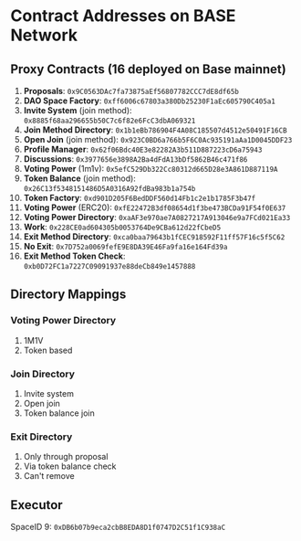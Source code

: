 # Contract Addresses on BASE Network

## Proxy Contracts (16 deployed on Base mainnet)

1. **Proposals**: `0x9C0563DAc7fa73875aEf56807782CCC7dE8df65b`
2. **DAO Space Factory**: `0xff6006c67803a380Db25230F1aEc605790C405a1`
3. **Invite System** (join method): `0x8885f68aa296655b50C7c6f82e6FcC3dbA069321`
4. **Join Method Directory**: `0x1b1eBb786904F4A08C185507d4512e50491F16CB`
5. **Open Join** (join method): `0x923C0BD6a766b5F6C0Ac935191aAa1D0045DDF23`
6. **Profile Manager**: `0x62f06Bdc40E3e82282A3b511D887223cD6a75943`
7. **Discussions**: `0x3977656e3898A2Ba4dFdA13bDf5862B46c471f86`
8. **Voting Power** (1m1v): `0x5efC529Db322Cc80312d665D28e3A861D887119A`
9. **Token Balance** (join method): `0x26C13f5348151486D5A0316A92fdBa983b1a754b`
10. **Token Factory**: `0xd901D205F6BedDDF560d14Fb1c2e1b1785F3b47f`
11. **Voting Power** (ERC20): `0xfE22472B3df08654d1f3be473BCDa91F54f0E637`
12. **Voting Power Directory**: `0xaAF3e970ae7A0827217A913046e9a7FCd021Ea33`
13. **Work**: `0x228CE0ad604305b0053764De9CBa612d22fCbeD5`
14. **Exit Method Directory**: `0xca0baa79643b1fCEC918592F11ff57F16c5f5C62`
15. **No Exit**: `0x7D752a0069fefE9E8DA39E46Fa9fa16e164Fd39a`
16. **Exit Method Token Check**: `0xb0D72FC1a7227C09091937e88deCb849e1457888`

## Directory Mappings

### Voting Power Directory
1. 1M1V
2. Token based

### Join Directory
1. Invite system
2. Open join
3. Token balance join

### Exit Directory
1. Only through proposal
2. Via token balance check
3. Can't remove

## Executor
SpaceID 9: `0xDB6b07b9eca2cbB8EDA8D1f0747D2C51f1C938aC`
